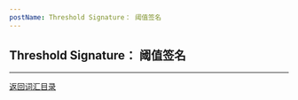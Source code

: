 ```yaml
---
postName: Threshold Signature： 阈值签名
---
```

## Threshold Signature： 阈值签名



---
[返回词汇目录](../glossary)